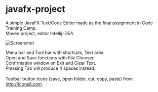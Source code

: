 # javafx-project
A simple JavaFX Text/Code Editor made as the final assignment in Code Training Camp.<br>
Maven project, editor Intellij IDEA.

![Screenshot](http://i.imgur.com/F3uLMjc.jpg)

Menu bar and Tool bar with shortcuts, Text area.<br>
Open and Save functions with File Chooser.<br>
Confirmation window on Exit and Clear Text.<br>
Pressing Tab will produce 4 spaces instead.<br>
<br>
Toolbar button icons (save, open folder, cut, copy, paste) from http://icons8.com.
